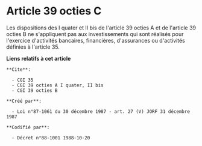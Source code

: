 # Article 39 octies C

Les dispositions des I quater et II bis de l'article 39 octies A et de l'article 39 octies B ne s'appliquent pas aux
investissements qui sont réalisés pour l'exercice d'activités bancaires, financières, d'assurances ou d'activités définies à
l'article 35.

**Liens relatifs à cet article**

	**Cite**:

	  - CGI 35
	  - CGI 39 octies A I quater, II bis
	  - CGI 39 octies B

	**Créé par**:

	  - Loi n°87-1061 du 30 décembre 1987 - art. 27 (V) JORF 31 décembre 1987

	**Codifié par**:

	  - Décret n°88-1001 1988-10-20
